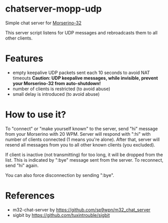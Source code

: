 # chatserver-mopp-udp
Simple chat server for [Morserino-32](https://github.com/oe1wkl/Morserino-32)


This server script listens for UDP messages and rebroadcasts them to all other clients.

# Features
* empty keepalive UDP packets sent each 10 seconds to avoid NAT timeouts
  **Caution: UDP keepalive messages, while invisible, prevent your Morserino-32 from auto-shutdown!**
* number of clients is restricted (to avoid abuse)
* small delay is introduced (to avoid abuse)

# How to use it?
To "connect" or "make yourself known" to the server, send "hi" message from your Morserino with 20 WPM. Server will respond with ":hi" with number of clients connected (1 means you're alone). After that, server will resend all messages from you to all other known clients (you excluded).

If client is inactive (not transmitting) for too long, it will be dropped from the list. This is indicated by ":bye" message sent from the server. To reconnect, send "hi" again.

You can also force disconnection by sending ":bye".



# References
- m32-chat-server by https://github.com/sp9wpn/m32_chat_server
- sigbit by https://github.com/tuxintrouble/sigbit